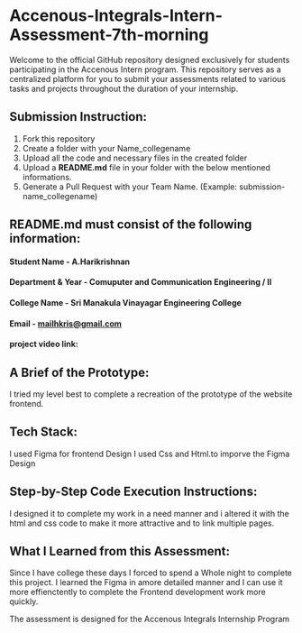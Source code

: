 # Accenous-Integrals-Intern-Assessment-7th-morning
Welcome to the official GitHub repository designed exclusively for students participating in the Accenous Intern program. This repository serves as a centralized platform for you to submit your assessments related to various tasks and projects throughout the duration of your internship.

## Submission Instruction:
  1. Fork this repository
  2. Create a folder with your Name_collegename
  3. Upload all the code and necessary files in the created folder
  4. Upload a **README.md** file in your folder with the below mentioned informations.
  5. Generate a Pull Request with your Team Name. (Example: submission-name_collegename)

## README.md must consist of the following information:

#### Student Name       - A.Harikrishnan
#### Department & Year  - Comuputer and Communication Engineering / II
#### College Name       - Sri Manakula Vinayagar Engineering College
#### Email              - mailhkris@gmail.com

 #### project video link:


## A Brief of the Prototype:
I tried my level best to complete a recreation of the prototype of the website frontend.
  
## Tech Stack: 
   I used Figma for frontend Design
   I used Css and Html.to imporve the Figma Design
   
## Step-by-Step Code Execution Instructions:
 I designed it to complete my work in a need manner
 and i altered it with the html and css code to make it more attractive and to link multiple pages.
  
## What I Learned from this Assessment: 
Since I have college these days I forced to spend a Whole night to complete this project.
I learned the Figma in amore detailed manner and I can use it more effienctently to complete the Frontend development work more quickly.



The assessment is designed for the Accenous Integrals Internship Program


     

